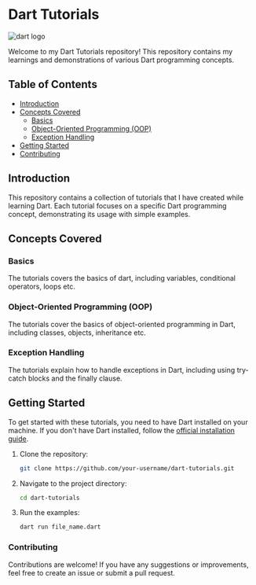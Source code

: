 # Dart Tutorials
![dart logo](https://dart.dev/assets/img/logo/logo-white-text.svg)

Welcome to my Dart Tutorials repository! This repository contains my learnings and demonstrations of various Dart programming concepts.

## Table of Contents

- [Introduction](#introduction)
- [Concepts Covered](#concepts-covered)
  - [Basics](#basics) 
  - [Object-Oriented Programming (OOP)](#object-oriented-programming-oop)
  - [Exception Handling](#exception-handling)
- [Getting Started](#getting-started)
- [Contributing](#contributing)

## Introduction

This repository contains a collection of tutorials that I have created while learning Dart. Each tutorial focuses on a specific Dart programming concept, demonstrating its usage with simple examples.

## Concepts Covered

### Basics

The tutorials covers the basics of dart, including variables, conditional operators, loops etc.

### Object-Oriented Programming (OOP)

The tutorials cover the basics of object-oriented programming in Dart, including classes, objects, inheritance etc.

### Exception Handling

The tutorials explain how to handle exceptions in Dart, including using try-catch blocks and the finally clause.

## Getting Started

To get started with these tutorials, you need to have Dart installed on your machine. If you don't have Dart installed, follow the [official installation guide](https://docs.flutter.dev/get-started/install).

1. Clone the repository:
   ```sh
   git clone https://github.com/your-username/dart-tutorials.git
   ```
2. Navigate to the project directory:
    ```sh
    cd dart-tutorials
    ```
3. Run the examples:
    ```sh
    dart run file_name.dart
    ```

### Contributing
Contributions are welcome! If you have any suggestions or improvements, feel free to create an issue or submit a pull request.
